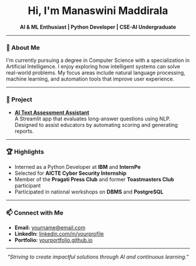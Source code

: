 <h1 align="center">Hi, I'm Manaswini Maddirala</h1>
<p align="center"><strong>AI & ML Enthusiast | Python Developer | CSE-AI Undergraduate</strong></p>

---

### 🌱 About Me
I'm currently pursuing a degree in Computer Science with a specialization in Artificial Intelligence. I enjoy exploring how intelligent systems can solve real-world problems. My focus areas include natural language processing, machine learning, and automation tools that improve user experience.

---

### 🚀 Project

- **[AI Text Assessment Assistant]([https://github.com/ManaswiniMaddirala/AI-Text-Assessment-Assistant])**  
  A Streamlit app that evaluates long-answer questions using NLP. Designed to assist educators by automating scoring and generating reports.

---

### 🏆 Highlights
- Interned as a Python Developer at **IBM** and **InternPe**  
- Selected for **AICTE Cyber Security Internship**  
- Member of the **Pragati Press Club** and former **Toastmasters Club** participant  
- Participated in national workshops on **DBMS** and **PostgreSQL**

---

### 📫 Connect with Me
- **Email:** yourname@email.com  
- **LinkedIn:** [linkedin.com/in/yourprofile](https://linkedin.com/in/yourprofile)  
- **Portfolio:** [yourportfolio.github.io](https://yourportfolio.github.io)

---

<p align="center"><i>“Striving to create impactful solutions through AI and continuous learning.”</i></p>
